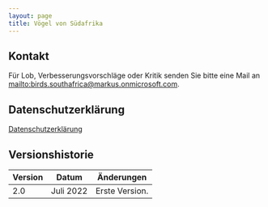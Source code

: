```yaml
---
layout: page
title: Vögel von Südafrika
---
```


## Kontakt

Für Lob, Verbesserungsvorschläge oder Kritik senden Sie bitte eine Mail an <mailto:birds.southafrica@markus.onmicrosoft.com>.

## Datenschutzerklärung

[Datenschutzerklärung](privacy-policy.html)

## Versionshistorie

| Version | Datum      | Änderungen     |
| ------- | ---------- | -------------- |
| 2.0     | Juli 2022  | Erste Version. |
